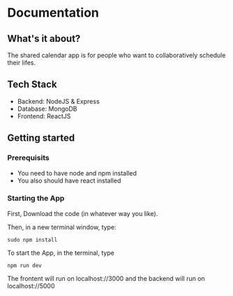 # Documentation

## What's it about?

The shared calendar app is for people who want to collaboratively schedule their lifes.

## Tech Stack

- Backend: NodeJS & Express
- Database: MongoDB
- Frontend: ReactJS

## Getting started

### Prerequisits

- You need to have node and npm installed
- You also should have react installed

### Starting the App

First, Download the code (in whatever way you like).

Then, in a new terminal window, type:

<pre><code>sudo npm install
</code></pre>

To start the App, in the terminal, type

<pre><code>npm run dev
</code></pre>

The frontent will run on localhost://3000 and the backend will run on localhost://5000
